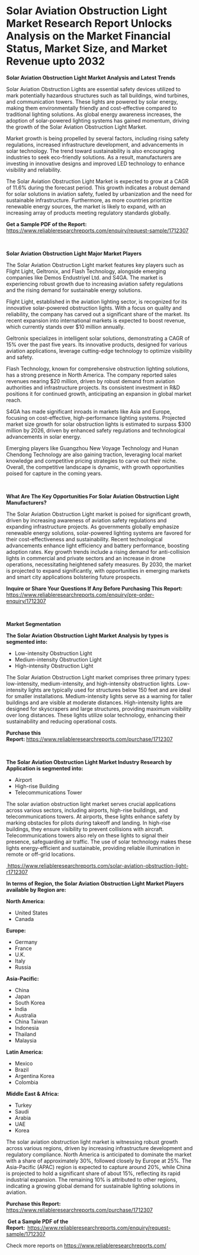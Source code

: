 <p><h1>Solar Aviation Obstruction Light Market Research Report Unlocks Analysis on the Market Financial Status, Market Size, and Market Revenue upto 2032</h1></p><p><strong>Solar Aviation Obstruction Light Market Analysis and Latest Trends</strong></p>
<p><p>Solar Aviation Obstruction Lights are essential safety devices utilized to mark potentially hazardous structures such as tall buildings, wind turbines, and communication towers. These lights are powered by solar energy, making them environmentally friendly and cost-effective compared to traditional lighting solutions. As global energy awareness increases, the adoption of solar-powered lighting systems has gained momentum, driving the growth of the Solar Aviation Obstruction Light Market.</p><p>Market growth is being propelled by several factors, including rising safety regulations, increased infrastructure development, and advancements in solar technology. The trend toward sustainability is also encouraging industries to seek eco-friendly solutions. As a result, manufacturers are investing in innovative designs and improved LED technology to enhance visibility and reliability.</p><p>The Solar Aviation Obstruction Light Market is expected to grow at a CAGR of 11.6% during the forecast period. This growth indicates a robust demand for solar solutions in aviation safety, fueled by urbanization and the need for sustainable infrastructure. Furthermore, as more countries prioritize renewable energy sources, the market is likely to expand, with an increasing array of products meeting regulatory standards globally.</p></p>
<p><strong>Get a Sample PDF of the Report:&nbsp;</strong> <a href="https://www.reliableresearchreports.com/enquiry/request-sample/1712307?utm_campaign=3316&utm_medium=2&utm_source=Github&utm_content=ia&utm_term=28032025&utm_id=solar-aviation-obstruction-light">https://www.reliableresearchreports.com/enquiry/request-sample/1712307</a></p>
<p>&nbsp;</p>
<p><strong>Solar Aviation Obstruction Light Major Market Players</strong></p>
<p><p>The Solar Aviation Obstruction Light market features key players such as Flight Light, Geltronix, and Flash Technology, alongside emerging companies like Demos Endustriyel Ltd. and S4GA. The market is experiencing robust growth due to increasing aviation safety regulations and the rising demand for sustainable energy solutions.</p><p>Flight Light, established in the aviation lighting sector, is recognized for its innovative solar-powered obstruction lights. With a focus on quality and reliability, the company has carved out a significant share of the market. Its recent expansion into international markets is expected to boost revenue, which currently stands over $10 million annually.</p><p>Geltronix specializes in intelligent solar solutions, demonstrating a CAGR of 15% over the past five years. Its innovative products, designed for various aviation applications, leverage cutting-edge technology to optimize visibility and safety.</p><p>Flash Technology, known for comprehensive obstruction lighting solutions, has a strong presence in North America. The company reported sales revenues nearing $20 million, driven by robust demand from aviation authorities and infrastructure projects. Its consistent investment in R&D positions it for continued growth, anticipating an expansion in global market reach.</p><p>S4GA has made significant inroads in markets like Asia and Europe, focusing on cost-effective, high-performance lighting systems. Projected market size growth for solar obstruction lights is estimated to surpass $300 million by 2026, driven by enhanced safety regulations and technological advancements in solar energy.</p><p>Emerging players like Guangzhou New Voyage Technology and Hunan Chendong Technology are also gaining traction, leveraging local market knowledge and competitive pricing strategies to carve out their niche. Overall, the competitive landscape is dynamic, with growth opportunities poised for capture in the coming years.</p></p>
<p>&nbsp;</p>
<p><strong>What Are The Key Opportunities For Solar Aviation Obstruction Light Manufacturers?</strong></p>
<p><p>The Solar Aviation Obstruction Light market is poised for significant growth, driven by increasing awareness of aviation safety regulations and expanding infrastructure projects. As governments globally emphasize renewable energy solutions, solar-powered lighting systems are favored for their cost-effectiveness and sustainability. Recent technological advancements enhance light efficiency and battery performance, boosting adoption rates. Key growth trends include a rising demand for anti-collision lights in commercial and private sectors and an increase in drone operations, necessitating heightened safety measures. By 2030, the market is projected to expand significantly, with opportunities in emerging markets and smart city applications bolstering future prospects.</p></p>
<p><strong>Inquire or Share Your Questions If Any Before Purchasing This Report:</strong> <a href="https://www.reliableresearchreports.com/enquiry/pre-order-enquiry/1712307?utm_campaign=3316&utm_medium=2&utm_source=Github&utm_content=ia&utm_term=28032025&utm_id=solar-aviation-obstruction-light">https://www.reliableresearchreports.com/enquiry/pre-order-enquiry/1712307</a></p>
<p>&nbsp;</p>
<p><strong>Market Segmentation</strong></p>
<p><strong>The Solar Aviation Obstruction Light Market Analysis by types is segmented into:</strong></p>
<p><ul><li>Low-intensity Obstruction Light</li><li>Medium-intensity Obstruction Light</li><li>High-intensity Obstruction Light</li></ul></p>
<p><p>The Solar Aviation Obstruction Light market comprises three primary types: low-intensity, medium-intensity, and high-intensity obstruction lights. Low-intensity lights are typically used for structures below 150 feet and are ideal for smaller installations. Medium-intensity lights serve as a warning for taller buildings and are visible at moderate distances. High-intensity lights are designed for skyscrapers and large structures, providing maximum visibility over long distances. These lights utilize solar technology, enhancing their sustainability and reducing operational costs.</p></p>
<p><strong>Purchase this Report:&nbsp;</strong><a href="https://www.reliableresearchreports.com/purchase/1712307?utm_campaign=3316&utm_medium=2&utm_source=Github&utm_content=ia&utm_term=28032025&utm_id=solar-aviation-obstruction-light">https://www.reliableresearchreports.com/purchase/1712307</a></p>
<p>&nbsp;</p>
<p><strong>The Solar Aviation Obstruction Light Market Industry Research by Application is segmented into:</strong></p>
<p><ul><li>Airport</li><li>High-rise Building</li><li>Telecommunications Tower</li></ul></p>
<p><p>The solar aviation obstruction light market serves crucial applications across various sectors, including airports, high-rise buildings, and telecommunications towers. At airports, these lights enhance safety by marking obstacles for pilots during takeoff and landing. In high-rise buildings, they ensure visibility to prevent collisions with aircraft. Telecommunications towers also rely on these lights to signal their presence, safeguarding air traffic. The use of solar technology makes these lights energy-efficient and sustainable, providing reliable illumination in remote or off-grid locations.</p></p>
<p><a href="https://www.reliableresearchreports.com/solar-aviation-obstruction-light-r1712307?utm_campaign=3316&utm_medium=2&utm_source=Github&utm_content=ia&utm_term=28032025&utm_id=solar-aviation-obstruction-light">&nbsp;https://www.reliableresearchreports.com/solar-aviation-obstruction-light-r1712307</a></p>
<p><strong>In terms of Region, the Solar Aviation Obstruction Light Market Players available by Region are:</strong></p>
<p>
    <p> <strong> North America: </strong>
        <ul>
            <li>United States</li>
            <li>Canada</li>
        </ul>
        </p> 
    <p> <strong> Europe: </strong>
        <ul>
            <li>Germany</li>
            <li>France</li>
            <li>U.K.</li>
            <li>Italy</li>
            <li>Russia</li>
        </ul>
        </p> 
    <p> <strong> Asia-Pacific: </strong>
        <ul>
            <li>China</li>
            <li>Japan</li>
            <li>South Korea</li>
            <li>India</li>
            <li>Australia</li>
            <li>China Taiwan</li>
            <li>Indonesia</li>
            <li>Thailand</li>
            <li>Malaysia</li>
        </ul>
        </p> 
    <p> <strong> Latin America: </strong>
        <ul>
            <li>Mexico</li>
            <li>Brazil</li>
            <li>Argentina Korea</li>
            <li>Colombia</li>
        </ul>
        </p> 
    <p> <strong> Middle East & Africa: </strong>
        <ul>
            <li>Turkey</li>
            <li>Saudi</li>
            <li>Arabia</li>
            <li>UAE</li>
            <li>Korea</li>
        </ul>
    </p>
    </p>
<p><p>The solar aviation obstruction light market is witnessing robust growth across various regions, driven by increasing infrastructure development and regulatory compliance. North America is anticipated to dominate the market with a share of approximately 30%, followed closely by Europe at 25%. The Asia-Pacific (APAC) region is expected to capture around 20%, while China is projected to hold a significant share of about 15%, reflecting its rapid industrial expansion. The remaining 10% is attributed to other regions, indicating a growing global demand for sustainable lighting solutions in aviation.</p></p>
<p><strong>Purchase this Report: </strong><a href="https://www.reliableresearchreports.com/purchase/1712307?utm_campaign=3316&utm_medium=2&utm_source=Github&utm_content=ia&utm_term=28032025&utm_id=solar-aviation-obstruction-light">https://www.reliableresearchreports.com/purchase/1712307</a></p>
<p>&nbsp;<strong>Get a Sample PDF of the Report:&nbsp;&nbsp;</strong><a href="https://www.reliableresearchreports.com/enquiry/request-sample/1712307?utm_campaign=3316&utm_medium=2&utm_source=Github&utm_content=ia&utm_term=28032025&utm_id=solar-aviation-obstruction-light">https://www.reliableresearchreports.com/enquiry/request-sample/1712307</a></p>
<p><strong></strong></p>
<p>Check more reports on <a href="https://www.reliableresearchreports.com/?utm_campaign=3316&utm_medium=2&utm_source=Github&utm_content=ia&utm_term=28032025&utm_id=solar-aviation-obstruction-light">https://www.reliableresearchreports.com/</a></p>